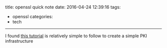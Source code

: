 title: openssl quick note
date: 2016-04-24 12:39:16
tags:
  - openssl
categories:
  - tech
---
I found [this tutorial](http://pki-tutorial.readthedocs.org/en/latest/simple/) is relatively simple to follow to create a simple PKI infrastructure
